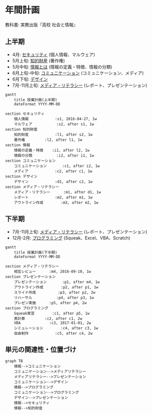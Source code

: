 # 年間計画
教科書: 実教出版『高校 社会と情報』

<!-- workaround for bug of cutemarked -->
<script> mermaid.ganttConfig = { numberSectionStyles:2 }; </script>

## 上半期
- 4月: [セキュリティ](security/README.md) (個人情報、マルウェア)
- 5月上旬: [知的財産](intellectualproperty/README.md) (著作権)
- 5月中旬: [情報とは](information/README.md) (情報の定義・特徴、情報の分類)
- 6月上旬-中旬: [コミュニケーション](communication/README.md) (コミュニケーション、メディア)
- 6月下旬: [デザイン](design/README.md)
- 7月-11月上旬: [メディア・リテラシー](medialiteracy/README.md) (レポート、プレゼンテーション)

```mermaid
gantt
	title 授業計画(上半期)
	dateFormat YYYY-MM-DD

section セキュリティ
	個人情報			:s1, 2016-04-27, 1w
	マルウェア			:s2, after s1, 1w
section 知的財産
	知的財産			:l1, after s2, 1w
	著作権			:l2, after l1, 1w
section 情報
	情報の定義・特徴	:i1, after l2, 1w
	情報の分類			:i2, after i1, 1w
section コミュニケーション
	コミュニケーション		:c1, after i2, 1w
	メディア			:c2, after c1, 1w
section デザイン
	デザイン			:d1, after c2, 1w
section メディア・リテラシー
	メディア・リテラシー		:m1, after d1, 1w
	レポート			:m2, after m1, 1w
	アウトライン作成		:m3, after m2, 1w
```

## 下半期
- 7月-11月上旬: [メディア・リテラシー](medialiteracy/README.md) (レポート、プレゼンテーション)
- 12月-2月: [プログラミング](programming/README.md) (Squeak、Excel、VBA、Scratch)

```mermaid
gantt
	title 授業計画(下半期)
	dateFormat YYYY-MM-DD

section メディア・リテラシー
	相互レビュー		:m4, 2016-09-10, 1w
section プレゼンテーション
	プレゼンテーション		:p1, after m4, 1w
	アウトライン作成		:p2, after p1, 1w
	スライド作成			:p3, after p2, 2w
	リハーサル			:p4, after p3, 1w
	プレゼン実施		:p5, after p4, 2w
section プログラミング
	Squeak実習		:c1, after p5, 1w
	表計算			:c2, after c1, 2w
	VBA				:c3, 2017-01-01, 2w
	シミュレーション		:c4, after c3, 1w
	自由制作			:c5, after c4, 2w
```

## 単元の関連性・位置づけ
```mermaid
graph TB
	情報-->コミュニケーション
	コミュニケーション-->メディアリテラシー
	メディアリテラシー-->プレゼンテーション
	コミュニケーション-->デザイン
	情報-->プログラミング
	コミュニケーション-->プログラミング
	デザイン-->プレゼンテーション
	情報-->セキュリティ
	情報-->知的財産
```
